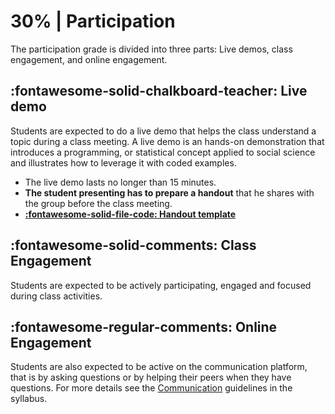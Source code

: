 # 30% | Participation

The participation grade is divided into three parts: Live demos, class engagement, and online engagement.

## **:fontawesome-solid-chalkboard-teacher: Live demo**

Students are expected to do a live demo that helps the class understand a topic during a class meeting. A live demo is an hands-on demonstration that introduces a programming, or statistical concept applied to social science and illustrates how to leverage it with coded examples.

- The live demo lasts no longer than 15 minutes.
- **The student presenting has to prepare a handout** that he shares with the group before the class meeting.
- [**:fontawesome-solid-file-code: Handout template**](https://colab.research.google.com/github/mickaeltemporao/ids-materials/blob/main/handout-template.ipynb)

## **:fontawesome-solid-comments: Class Engagement**

Students are expected to be actively participating, engaged and focused during class activities.

## **:fontawesome-regular-comments: Online Engagement**

Students are also expected to be active on the communication platform, that is by asking questions or by helping their peers when they have questions. For more details see the [Communication](../../#communication) guidelines in the syllabus.


